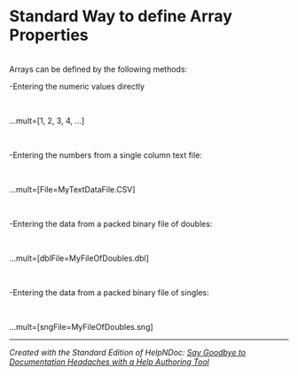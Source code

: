 # Standard Way to define Array Properties

\
Arrays can be defined by the following methods:

\-Entering the numeric values directly

&nbsp;

...mult=\[1, 2, 3, 4, ...\]

&nbsp;

\-Entering the numbers from a single column text file:

&nbsp;

...mult=\[File=MyTextDataFile.CSV\]

&nbsp;

\-Entering the data from a packed binary file of doubles:

&nbsp;

...mult=\[dblFile=MyFileOfDoubles.dbl\]

&nbsp;

\-Entering the data from a packed binary file of singles:

&nbsp;

...mult=\[sngFile=MyFileOfDoubles.sng\]

***
_Created with the Standard Edition of HelpNDoc: [Say Goodbye to Documentation Headaches with a Help Authoring Tool](<https://www.helpndoc.com/news-and-articles/2022-09-27-why-use-a-help-authoring-tool-instead-of-microsoft-word-to-produce-high-quality-documentation/>)_
